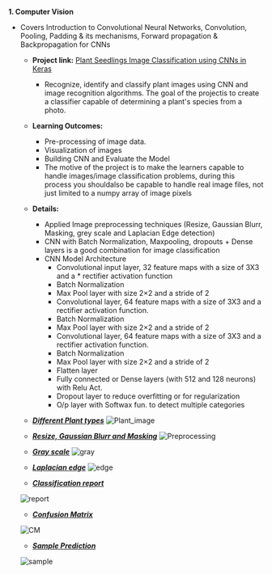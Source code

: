 **1. Computer Vision**
   - Covers Introduction to Convolutional Neural Networks, Convolution, Pooling, Padding & its mechanisms, Forward propagation & Backpropagation for CNNs
      - **Project link:** [Plant Seedlings Image Classification using CNNs in Keras](https://github.com/professionalhima/UTAustin_PGP_Projects/blob/main/Plant%20Seedlings%20Image%20Classification%20using%20CNNs%20in%20Keras/Project_7_PlantSeedlingCNN_Himaja_Sol_v1.ipynb)
         - Recognize, identify and classify plant images using CNN and image recognition algorithms. The goal of the projectis to create a classifier capable of determining a plant's species from a photo.

      - **Learning Outcomes:** 
        - Pre-processing of image data.
        - Visualization of images
        - Building CNN and Evaluate the Model
        - The motive of the project is to make the learners capable to handle images/image classification problems, during this process you shouldalso be capable to handle real image files, not just limited to a numpy array of image pixels
      - **Details:**
        - Applied Image preprocessing techniques (Resize, Gaussian Blurr, Masking, grey scale and Laplacian Edge detection)
        - CNN with Batch Normalization, Maxpooling, dropouts + Dense layers is a good combination for image classification
        - CNN Model Architecture
            - Convolutional input layer, 32 feature maps with a size of 3X3 and a * rectifier activation function
            - Batch Normalization
            - Max Pool layer with size 2×2 and a stride of 2
            - Convolutional layer, 64 feature maps with a size of 3X3 and a rectifier activation function.
            - Batch Normalization
            - Max Pool layer with size 2×2 and a stride of 2
            - Convolutional layer, 64 feature maps with a size of 3X3 and a rectifier activation function.
            - Batch Normalization
            - Max Pool layer with size 2×2 and a stride of 2
            - Flatten layer
            - Fully connected or Dense layers (with 512 and 128 neurons) with Relu Act.
            - Dropout layer to reduce overfitting or for regularization
            - O/p layer with Softwax fun. to detect multiple categories
         
      - ***[Different Plant types](https://github.com/professionalhima/UTAustin_PGP_Projects/blob/main/Plant%20Seedlings%20Image%20Classification%20using%20CNNs%20in%20Keras/OriginalPlantImgs.PNG)***
        ![Plant_image](https://github.com/professionalhima/UTAustin_PGP_Projects/blob/main/Plant%20Seedlings%20Image%20Classification%20using%20CNNs%20in%20Keras/OriginalPlantImgs.PNG)
         
      -  ***[Resize, Gaussian Blurr and Masking](https://github.com/professionalhima/UTAustin_PGP_Projects/blob/main/Plant%20Seedlings%20Image%20Classification%20using%20CNNs%20in%20Keras/processed_color.PNG)*** 
         ![Preprocessing](https://github.com/professionalhima/UTAustin_PGP_Projects/blob/main/Plant%20Seedlings%20Image%20Classification%20using%20CNNs%20in%20Keras/processed_color.PNG)
         
      -  ***[Gray scale](https://github.com/professionalhima/UTAustin_PGP_Projects/blob/main/Plant%20Seedlings%20Image%20Classification%20using%20CNNs%20in%20Keras/processed_gray.PNG)***
         ![gray](https://github.com/professionalhima/UTAustin_PGP_Projects/blob/main/Plant%20Seedlings%20Image%20Classification%20using%20CNNs%20in%20Keras/processed_gray.PNG)

      -  ***[Laplacian edge](https://github.com/professionalhima/UTAustin_PGP_Projects/blob/main/Plant%20Seedlings%20Image%20Classification%20using%20CNNs%20in%20Keras/processed_egde.PNG)***
         ![edge](https://github.com/professionalhima/UTAustin_PGP_Projects/blob/main/Plant%20Seedlings%20Image%20Classification%20using%20CNNs%20in%20Keras/processed_egde.PNG)

      -  ***[Classification report](https://github.com/professionalhima/UTAustin_PGP_Projects/blob/main/Plant%20Seedlings%20Image%20Classification%20using%20CNNs%20in%20Keras/classifreport.PNG)***
      
      ![report](https://github.com/professionalhima/UTAustin_PGP_Projects/blob/main/Plant%20Seedlings%20Image%20Classification%20using%20CNNs%20in%20Keras/classifreport.PNG)

      -  ***[Confusion Matrix](https://github.com/professionalhima/UTAustin_PGP_Projects/blob/main/Plant%20Seedlings%20Image%20Classification%20using%20CNNs%20in%20Keras/confusionMtrx.png)***
       
       ![CM](https://github.com/professionalhima/UTAustin_PGP_Projects/blob/main/Plant%20Seedlings%20Image%20Classification%20using%20CNNs%20in%20Keras/confusionMtrx.png)

      -  ***[Sample Prediction](https://github.com/professionalhima/UTAustin_PGP_Projects/blob/main/Plant%20Seedlings%20Image%20Classification%20using%20CNNs%20in%20Keras/samplepred.PNG)***
      
       ![sample](https://github.com/professionalhima/UTAustin_PGP_Projects/blob/main/Plant%20Seedlings%20Image%20Classification%20using%20CNNs%20in%20Keras/samplepred.PNG)
